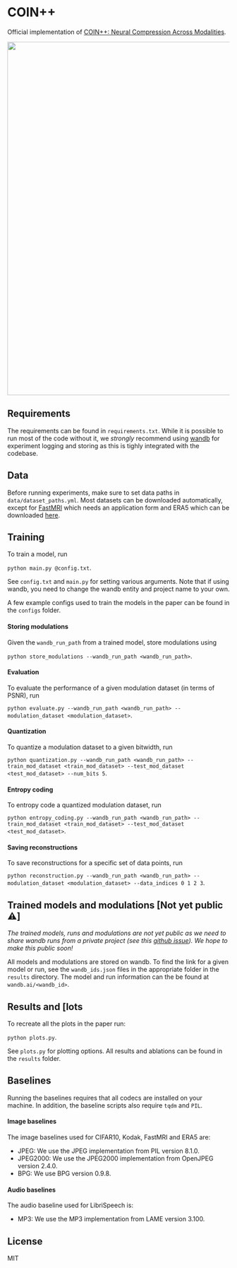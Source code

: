 # COIN++

Official implementation of [COIN++: Neural Compression Across Modalities](https://arxiv.org/abs/2201.12904).

<img src="https://github.com/EmilienDupont/coinpp/raw/main/imgs/fig1.png" width="800">

## Requirements

The requirements can be found in `requirements.txt`. While it is possible to run most of the code without it, we *strongly* recommend using [wandb](https://wandb.ai/) for experiment logging and storing as this is tighly integrated with the codebase.

## Data

Before running experiments, make sure to set data paths in `data/dataset_paths.yml`. Most datasets can be downloaded automatically, except for [FastMRI](https://fastmri.org/) which needs an application form and ERA5 which can be downloaded [here](https://github.com/EmilienDupont/neural-function-distributions#downloading-datasets).

## Training

To train a model, run

```python main.py @config.txt```.

See `config.txt` and `main.py` for setting various arguments. Note that if using wandb, you need to change the wandb entity and project name to your own.

A few example configs used to train the models in the paper can be found in the `configs` folder.

#### Storing modulations

Given the `wandb_run_path` from a trained model, store modulations using

```python store_modulations --wandb_run_path <wandb_run_path>```.

#### Evaluation

To evaluate the performance of a given modulation dataset (in terms of PSNR), run

```python evaluate.py --wandb_run_path <wandb_run_path> --modulation_dataset <modulation_dataset>```.

#### Quantization

To quantize a modulation dataset to a given bitwidth, run

```python quantization.py --wandb_run_path <wandb_run_path> --train_mod_dataset <train_mod_dataset> --test_mod_dataset <test_mod_dataset> --num_bits 5```.

#### Entropy coding

To entropy code a quantized modulation dataset, run

```python entropy_coding.py --wandb_run_path <wandb_run_path> --train_mod_dataset <train_mod_dataset> --test_mod_dataset <test_mod_dataset>```.

#### Saving reconstructions

To save reconstructions for a specific set of data points, run

```python reconstruction.py --wandb_run_path <wandb_run_path> --modulation_dataset <modulation_dataset> --data_indices 0 1 2 3```.

## Trained models and modulations [Not yet public ⚠️]

_The trained models, runs and modulations are not yet public as we need to share wandb runs from a private project (see this [github issue](https://github.com/wandb/client/issues/3764)). We hope to make this public soon!_

All models and modulations are stored on wandb. To find the link for a given model or run, see the `wandb_ids.json` files in the appropriate folder in the `results` directory. The model and run information can the be found at `wandb.ai/<wandb_id>`.

## Results and [lots

To recreate all the plots in the paper run:

```python plots.py```.

See `plots.py` for plotting options. All results and ablations can be found in the `results` folder.

## Baselines

Running the baselines requires that all codecs are installed on your machine. In addition, the baseline scripts also require `tqdm` and `PIL`.

#### Image baselines

The image baselines used for CIFAR10, Kodak, FastMRI and ERA5 are:
- JPEG: We use the JPEG implementation from PIL version 8.1.0.
- JPEG2000: We use the JPEG2000 implementation from OpenJPEG version 2.4.0.
- BPG: We use BPG version 0.9.8.

#### Audio baselines

The audio baseline used for LibriSpeech is:
- MP3: We use the MP3 implementation from LAME version 3.100.

## License

MIT